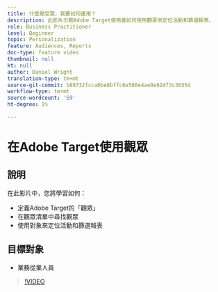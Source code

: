 ```yaml
---
title: 什麼是受眾，我要如何運用？
description: 此影片示範Adobe Target使用者如何使用觀眾來定位活動和篩選報表。
role: Business Practitioner
level: Beginner
topic: Personalization
feature: Audiences, Reports
doc-type: feature video
thumbnail: null
kt: null
author: Daniel Wright
translation-type: tm+mt
source-git-commit: b89732fcca0be8bffc6e580e4ae0e62df3c3655d
workflow-type: tm+mt
source-wordcount: '69'
ht-degree: 1%

---
```



# 在Adobe Target使用觀眾

## 說明

在此影片中，您將學習如何：

* 定義Adobe Target的「觀眾」
* 在觀眾清單中尋找觀眾
* 使用對象來定位活動和篩選報表

## 目標對象

* 業務從業人員

>[!VIDEO](https://video.tv.adobe.com/v/17398/?quality=12)